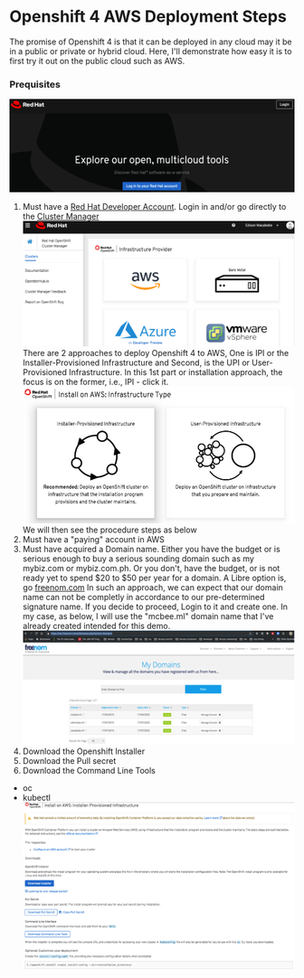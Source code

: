 # Openshift 4 AWS Deployment Steps

The promise of Openshift 4 is that it can be deployed in any cloud may it be in a public or private or hybrid cloud. Here, I'll demonstrate how easy it is to first try it out on the public cloud such as AWS.

### Prequisites
![RedHat Landing Page](https://github.com/edmacabebe/openangles/blob/master/images/rh-landing.png "Red Hat Developer SSO")
1. Must have a [Red Hat Developer Account](https://cloud.redhat.com/). Login in and/or go directly to the [Cluster Manager](https://cloud.redhat.com/openshift/install)
![RedHat Landing Page](https://github.com/edmacabebe/openangles/blob/master/images/rh-multicloud-install-portal.png "Red Hat Developer SSO")
There are 2 approaches to deploy Openshift 4 to AWS, One is IPI or the Installer-Provisioned Infrastructure and Second, is the UPI or User-Provisioned Infrastructure. In this 1st part or installation approach, the focus is on the former, i.e., IPI - click it. 
![Install approaches](https://github.com/edmacabebe/openangles/blob/master/images/rh-ipi.png "Openshift AWS IPI")
We will then see the procedure steps as below
2. Must have a "paying" account in AWS
3. Must have acquired a Domain name. Either you have the budget or is serious enough to buy a serious sounding domain such as my mybiz.com or mybiz.com.ph. Or you don't, have the budget, or is not ready yet to spend $20 to $50 per year for a domain. A Libre option is, go [freenom.com](https://www.freenom.com) In such an approach, we can expect that our domain name can not be completly in accordance to our pre-determined signature name. If you decide to proceed, Login to it and create one. In my case, as below, I will use the "mcbee.ml" domain name that I've already created intended for this demo.
![My freenom domains dashboard](https://github.com/edmacabebe/openangles/blob/master/images/freenom.png "freenom.com dashboard") 
4. Download the Openshift Installer
5. Download the Pull secret
5. Download the Command Line Tools
* oc
* kubectl
![AWS IPI Procedures](https://github.com/edmacabebe/openangles/blob/master/images/rh-aws-procedures.png "Openshift AWS IPI Procedures")




